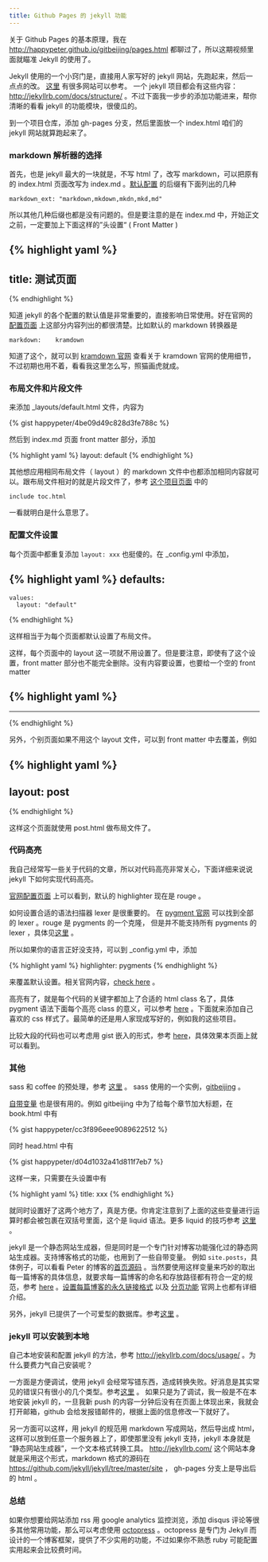 ```yaml
---
title: Github Pages 的 jekyll 功能
---
```


关于 Github Pages 的基本原理，我在 <http://happypeter.github.io/gitbeijing/pages.html> 都聊过了，所以这期视频里面就瞄准 Jekyll 的使用了。

Jekyll 使用的一个小窍门是，直接用人家写好的 jekyll 网站，先跑起来，然后一点点的改。
[这里](https://github.com/jekyll/jekyll/wiki/sites) 有很多网站可以参考。 一个 jekyll 项目都会有这些内容：<http://jekyllrb.com/docs/structure/> 。不过下面我一步步的添加功能进来，帮你清晰的看看 jekyll 的功能模块，很傻瓜的。

到一个项目仓库，添加 gh-pages 分支，然后里面放一个 index.html 咱们的 jekyll 网站就算跑起来了。

### markdown 解析器的选择

首先，也是 jekyll 最大的一块就是，不写 html 了，改写 markdown，可以把原有的 index.html 页面改写为 index.md 。[默认配置](http://jekyllrb.com/docs/configuration/) 的后缀有下面列出的几种

    markdown_ext: "markdown,mkdown,mkdn,mkd,md"

所以其他几种后缀也都是没有问题的。但是要注意的是在 index.md 中，开始正文之前，一定要加上下面这样的”头设置“ ( Front Matter )

{% highlight yaml %}
---
title: 测试页面
---
{% endhighlight %}


知道 jekyll 的各个配置的默认值是非常重要的，直接影响日常使用。好在官网的 [配置页面](http://jekyllrb.com/docs/configuration/) 上这部分内容列出的都很清楚。比如默认的 markdown 转换器是

    markdown:    kramdown

知道了这个，就可以到 [kramdown 官网](http://kramdown.gettalong.org/) 查看关于 kramdown 官网的使用细节，不过初期也用不着，看看我这里怎么写，照猫画虎就成。

### 布局文件和片段文件
来添加 _layouts/default.html 文件，内容为

{% gist happypeter/4be09d49c828d3fe788c %}

然后到 index.md 页面 front matter 部分，添加

{% highlight yaml %}
layout: default
{% endhighlight %}

其他想应用相同布局文件（ layout ）的 markdown 文件中也都添加相同内容就可以。跟布局文件相对的就是片段文件了，参考 [这个项目页面](https://github.com/happypeter/gitbeijing/blob/gh-pages/index.md) 中的

    include toc.html

一看就明白是什么意思了。

### 配置文件设置
每个页面中都重复添加 `layout: xxx` 也挺傻的。在 _config.yml 中添加，

{% highlight yaml %}
defaults:
  -
    values:
      layout: "default"
{% endhighlight %}

这样相当于为每个页面都默认设置了布局文件。

这样，每个页面中的 layout 这一项就不用设置了。但是要注意，即使有了这个设置，front matter 部分也不能完全删除。没有内容要设置，也要给一个空的 front matter

{% highlight yaml %}
---
---
{% endhighlight %}

另外，个别页面如果不用这个 layout 文件，可以到 front matter 中去覆盖，例如

{% highlight yaml %}
---
layout: post
---
{% endhighlight %}

这样这个页面就使用 post.html 做布局文件了。


### 代码高亮

我自己经常写一些关于代码的文章，所以对代码高亮非常关心，下面详细来说说 jekyll 下如何实现代码高亮。

[官网配置页面](http://jekyllrb.com/docs/configuration/) 上可以看到，默认的 highlighter 现在是 rouge 。
 
 如何设置合适的语法扫描器 lexer 是很重要的。
 在 [pygment 官网](http://pygments.org/docs/lexers/) 可以找到全部的 lexer 。rouge 是 pygments 的一个克隆， 但是并不能支持所有 pygments 的 lexer ，具体见[这里](https://github.com/jneen/rouge/wiki/List-of-supported-languages-and-lexers) 。

 所以如果你的语言正好没支持，可以到 _config.yml 中，添加

{% highlight yaml %}
highlighter: pygments
{% endhighlight %}

来覆盖默认设置。相关官网内容，[check here](http://jekyllrb.com/docs/templates/) 。

<!-- - http://jekyllrb.com/docs/posts/ 有代码高亮的讨论，看来想高亮必须用 liquid 没有其他选择 -->

高亮有了，就是每个代码的关键字都加上了合适的 html class 名了，具体 pygment 语法下面每个高亮 class 的意义，可以参考 [here](https://github.com/mojombo/tpw/blob/master/css/syntax.css) 。下面就来添加自己喜欢的 css 样式了。最简单的还是用人家现成写好的，例如我的这些项目。

比较大段的代码也可以考虑用 gist 嵌入的形式，参考 [here](http://jekyllrb.com/docs/templates/)，具体效果本页面上就可以看到。


### 其他

sass 和 coffee 的预处理，参考 [这里](http://jekyllrb.com/docs/assets/) 。 sass 使用的一个实例，[gitbeijing](https://github.com/happypeter/gitbeijing/blob/gh-pages/css/main.scss) 。

[自带变量](http://jekyllrb.com/docs/variables/) 也是很有用的。例如 gitbeijing 中为了给每个章节加大标题，在 book.html 中有 

{% gist happypeter/cc3f896eee9089622512 %}


同时 head.html 中有

{% gist happypeter/d04d1032a41d811f7eb7 %}

这样一来，只需要在头设置中有

{% highlight yaml %}
title: xxx
{% endhighlight %}

就同时设置好了这两个地方了，真是方便。你肯定注意到了上面的这些变量进行运算时都会被包裹在双括号里面，这个是 liquid 语法。更多 liquid 的技巧参考 [这里](http://jekyllrb.com/docs/templates/) 。

jekyll 是一个静态网站生成器，但是同时是一个专门针对博客功能强化过的静态网站生成器。支持博客格式的功能，也用到了一些自带变量。 例如 `site.posts`，具体例子，可以看看 Peter 的博客的[首页源码](https://github.com/happypeter/happypeter.github.com/blob/master/index.markdown) 。当然要使用这样变量来巧妙的取出每一篇博客的具体信息，就要求每一篇博客的命名和存放路径都有符合一定的规范，参考 [here](http://jekyllrb.com/docs/posts/) 。[设置每篇博客的永久链接格式](http://jekyllrb.com/docs/permalinks/) 以及 [分页功能](http://jekyllrb.com/docs/pagination/) 官网上也都有详细介绍。

另外，jekyll 已提供了一个可爱型的数据库。参考[这里](http://jekyllrb.com/docs/datafiles/) 。


### jekyll 可以安装到本地

自己本地安装和配置 jekyll 的方法，参考 <http://jekyllrb.com/docs/usage/> 。为什么要费力气自己安装呢？

一方面是方便调试，使用 jekyll 会经常写错东西，造成转换失败。好消息是其实常见的错误只有很小的几个类型。参考[这里](http://jekyllrb.com/docs/troubleshooting/) 。 如果只是为了调试，我一般是不在本地安装 jekyll 的，一旦我新 push 的内容一分钟后没有在页面上体现出来，我就会打开邮箱，github 会给发报错邮件的，根据上面的信息修改一下就好了。

另一方面可以这样，用 jekyll 的规范用 markdown 写成网站，然后导出成 html，这样可以放到任意一个服务器上了，即使那里没有 jekyll 支持，jekyll 本身就是 “静态网站生成器”，一个文本格式转换工具。 <http://jekyllrb.com/> 这个网站本身就是采用这个形式，markdown 格式的源码在 <https://github.com/jekyll/jekyll/tree/master/site> ， gh-pages 分支上是导出后的 html 。

### 总结

如果你想要给网站添加 rss 用 google analytics 监控浏览，添加 disqus 评论等很多其他常用功能，那么可以考虑使用 [octopress](http://octopress.org/docs/) 。octopress 是专门为 Jekyll 而设计的一个博客框架，提供了不少实用的功能，不过如果你不熟悉 ruby 可能配置实用起来会比较费时间。